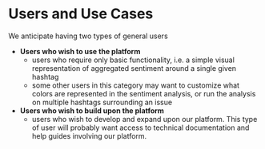 # Users and Use Cases
We anticipate having two types of general users
* **Users who wish to use the platform**
  - users who require only basic functionality, i.e. a simple visual representation of aggregated sentiment around a single given hashtag
  - some other users in this category may want to customize what colors are represented in the sentiment analysis, or run the analysis on multiple hashtags surrounding an issue
* **Users who wish to build upon the platform**
  - users who wish to develop and expand upon our platform. This type of user will probably want access to technical documentation and help guides involving our platform. 
